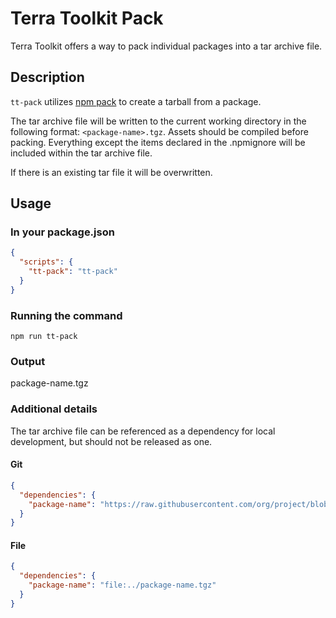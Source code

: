 # Terra Toolkit Pack

Terra Toolkit offers a way to pack individual packages into a tar archive file.

## Description
`tt-pack` utilizes [npm pack](https://docs.npmjs.com/cli/pack) to create a tarball from a package.

The tar archive file will be written to the current working directory in the following format: `<package-name>.tgz`. Assets should be compiled before packing. Everything except the items declared in the .npmignore will be included within the tar archive file.

If there is an existing tar file it will be overwritten.

## Usage
### In your package.json
```JSON
{
  "scripts": {
    "tt-pack": "tt-pack"
  }
}
```
### Running the command
```
npm run tt-pack
```
### Output
package-name.tgz

### Additional details
The tar archive file can be referenced as a dependency for local development, but should not be released as one.

#### Git
```JSON
{
  "dependencies": {
    "package-name": "https://raw.githubusercontent.com/org/project/blob/package-name.tgz"
  }
}
```
#### File
```JSON
{
  "dependencies": {
    "package-name": "file:../package-name.tgz"
  }
}
```
